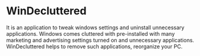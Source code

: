 # WinDecluttered
It is an application to tweak windows settings and uninstall unnecessary applications. Windows comes cluttered with pre-installed with many marketing and advertising settings turned on and unnecessary applications. WinDecluttered helps to remove such applications, reorganize your PC.

